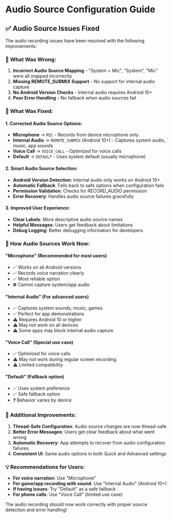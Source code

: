 # Audio Source Configuration Guide

## ✅ Audio Source Issues Fixed

The audio recording issues have been resolved with the following improvements:

### 🎯 **What Was Wrong:**
1. **Incorrect Audio Source Mapping** - "System + Mic", "System", "Mic" were all mapped incorrectly
2. **Missing REMOTE_SUBMIX Support** - No support for internal audio capture
3. **No Android Version Checks** - Internal audio requires Android 10+
4. **Poor Error Handling** - No fallback when audio sources fail

### 🔧 **What Was Fixed:**

#### **1. Corrected Audio Source Options:**
- **Microphone** → `MIC` - Records from device microphone only
- **Internal Audio** → `REMOTE_SUBMIX` (Android 10+) - Captures system audio, music, app sounds
- **Voice Call** → `VOICE_CALL` - Optimized for voice calls
- **Default** → `DEFAULT` - Uses system default (usually microphone)

#### **2. Smart Audio Source Selection:**
- **Android Version Detection**: Internal audio only works on Android 10+
- **Automatic Fallback**: Falls back to safe options when configuration fails
- **Permission Validation**: Checks for RECORD_AUDIO permission
- **Error Recovery**: Handles audio source failures gracefully

#### **3. Improved User Experience:**
- **Clear Labels**: More descriptive audio source names
- **Helpful Messages**: Users get feedback about limitations
- **Debug Logging**: Better debugging information for developers

### 📱 **How Audio Sources Work Now:**

#### **"Microphone"** (Recommended for most users)
- ✅ Works on all Android versions
- ✅ Records voice narration clearly
- ✅ Most reliable option
- ❌ Cannot capture system/app audio

#### **"Internal Audio"** (For advanced users)
- ✅ Captures system sounds, music, games
- ✅ Perfect for app demonstrations
- ⚠️ Requires Android 10 or higher
- ⚠️ May not work on all devices
- ⚠️ Some apps may block internal audio capture

#### **"Voice Call"** (Special use case)
- ✅ Optimized for voice calls
- ⚠️ May not work during regular screen recording
- ⚠️ Limited compatibility

#### **"Default"** (Fallback option)
- ✅ Uses system preference
- ✅ Safe fallback option
- ❓ Behavior varies by device

### 🚀 **Additional Improvements:**

1. **Thread-Safe Configuration**: Audio source changes are now thread-safe
2. **Better Error Messages**: Users get clear feedback about what went wrong
3. **Automatic Recovery**: App attempts to recover from audio configuration failures
4. **Consistent UI**: Same audio options in both Quick and Advanced settings

### 💡 **Recommendations for Users:**

- **For voice narration**: Use "Microphone"
- **For game/app recording with sound**: Use "Internal Audio" (Android 10+)
- **If having issues**: Try "Default" as a safe fallback
- **For phone calls**: Use "Voice Call" (limited use case)

The audio recording should now work correctly with proper source detection and error handling!
